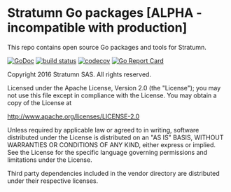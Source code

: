 # Stratumn Go packages [ALPHA - incompatible with production]

This repo contains open source Go packages and tools for Stratumn.

[![GoDoc](https://godoc.org/github.com/stratumn/go?status.svg)](https://godoc.org/github.com/stratumn/go)
[![build status](https://travis-ci.org/stratumn/go.svg)](https://travis-ci.org/stratumn/go.svg)
[![codecov](https://codecov.io/gh/stratumn/go/branch/master/graph/badge.svg)](https://codecov.io/gh/stratumn/go)
[![Go Report Card](https://goreportcard.com/badge/github.com/stratumn/go)](https://goreportcard.com/report/github.com/stratumn/go)

Copyright 2016 Stratumn SAS. All rights reserved.

Licensed under the Apache License, Version 2.0 (the "License");
you may not use this file except in compliance with the License.
You may obtain a copy of the License at

http://www.apache.org/licenses/LICENSE-2.0

Unless required by applicable law or agreed to in writing, software
distributed under the License is distributed on an "AS IS" BASIS,
WITHOUT WARRANTIES OR CONDITIONS OF ANY KIND, either express or implied.
See the License for the specific language governing permissions and
limitations under the License.

Third party dependencies included in the vendor directory are distributed under their respective licenses.
